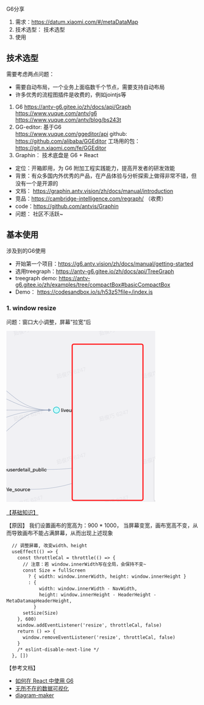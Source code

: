 G6分享
1. 需求：https://datum.xiaomi.com/#/metaDataMap
2. 技术选型： 技术选型 
3. 使用

## 技术选型
需要考虑两点问题：
- 需要自动布局，一个业务上面临数千个节点，需要支持自动布局
- 许多优秀的流程图插件是收费的，例如jointjs等
1. G6
https://antv-g6.gitee.io/zh/docs/api/Graph
https://www.yuque.com/antv/g6
https://www.yuque.com/antv/blog/bs243t
2. GG-editor: 基于G6  
https://www.yuque.com/ggeditor/api
github: https://github.com/alibaba/GGEditor
    工场用的包： https://git.n.xiaomi.com/fe/GGEditor
3. Graphin： 技术底盘是 G6 + React
- 定位：开箱即用，为 G6 附加工程实践能力，提高开发者的研发效能
- 背景：有众多国内外优秀的产品，在产品体验与分析探索上做得非常不错，但没有一个是开源的
- 文档： https://graphin.antv.vision/zh/docs/manual/introduction
- 竞品：https://cambridge-intelligence.com/regraph/ （收费）
- code：https://github.com/antvis/Graphin
- 问题： 社区不活跃~

## 基本使用
涉及到的G6使用 
- 开始第一个项目：https://g6.antv.vision/zh/docs/manual/getting-started
- 选用treegraph：https://antv-g6.gitee.io/zh/docs/api/TreeGraph
- treegraph demo: https://antv-g6.gitee.io/zh/examples/tree/compactBox#basicCompactBox
- Demo： https://codesandbox.io/s/h53z5?file=/index.js


### 1. window resize
问题：窗口大小调整，屏幕”拉宽“后

<img src="./assets/graph.png">

<a href="./基础知识.md">【基础知识】</a>

【原因】
我们设置画布的宽高为：900 * 1000， 当屏幕变宽，画布宽高不变，从而导致画布不能占满屏幕，从而出现上述现象
```
  // 调整屏幕, 改变width、height
  useEffect(() => {
    const throttleCal = throttle(() => {
      // 注意：若 window.innerWidth写在全局，会保持不变~
      const Size = fullScreen
        ? { width: window.innerWidth, height: window.innerHeight }
        : {
            width: window.innerWidth - NavWidth,
            height: window.innerHeight - HeaderHeight - MetaDatamapHeaderHeight,
          }
      setSize(Size)
    }, 600)
    window.addEventListener('resize', throttleCal, false)
    return () => {
      window.removeEventListener('resize', throttleCal, false)
    }
    /* eslint-disable-next-line */
  }, [])
```

【参考文档】
- [如何在 React 中使用 G6](https://www.yuque.com/antv/g6-blog/vtugwp)
- [无所不在的数据可视化](https://www.yuque.com/mo-college/beginner-tutorial/uvaiu2)
- [diagram-maker](https://github.com/awslabs/diagram-maker)
